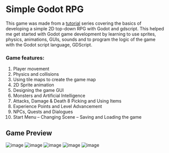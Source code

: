 # Simple Godot RPG
This game was made from a [tutorial](https://www.davidepesce.com/godot-tutorials/) series covering the basics of developing a simple 2D top-down RPG with Godot and gdscript. This helped me get started with Godot game development by learning to use sprites, physics, animations, GUIs, sounds and to program the logic of the game with the Godot script language, GDScript.

### Game features:
1. Player movement
2. Physics and collisions
3. Using tile maps to create the game map
4. 2D Sprite animation
5. Designing the game GUI
6. Monsters and Artificial Intelligence
7. Attacks, Damage & Death
8 Picking and Using Items
9. Experience Points and Level Advancement
10. NPCs, Quests and Dialogues
11. Start Menu – Changing Scene – Saving and Loading the game

## Game Preview
![image](https://user-images.githubusercontent.com/87696858/217820823-2221d458-7038-4a2e-8ff7-538c2ec34d48.png)
![image](https://user-images.githubusercontent.com/87696858/217820957-aeef5024-ae71-462a-926b-9f894909640e.png)
![image](https://user-images.githubusercontent.com/87696858/217821009-79431f8d-4cfe-4622-906f-340453fd9e0a.png)
![image](https://user-images.githubusercontent.com/87696858/217821423-9888af64-b9f6-4c15-9039-b099b8a172bc.png)
![image](https://user-images.githubusercontent.com/87696858/217821647-93ae77a9-96ea-4c08-b7b5-8cca2e1ae4cd.png)



